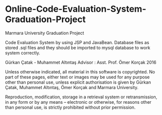 # Online-Code-Evaluation-System-Graduation-Project
Marmara University Graduation Project 

Code Evaluation System by using JSP and JavaBean.
Database files as stored .sql files and they should be imported to mysql database to work system correctly.

Gürkan Çatak - Muhammet Altıntaş
Advisor : Asst. Prof. Ömer Korçak
2016

Unless otherwise indicated, all material in this software is copyrighted. No part of these pages, either text or images may be used for any purpose other than personal use, unless explicit authorisation is given by Gürkan Çatak, Muhammet Altıntaş, Ömer Korçak and Marmara University.

Reproduction, modification, storage in a retrieval system or retransmission, in any form or by any means – electronic or otherwise, for reasons other than personal use, is strictly prohibited without prior permission.
 
